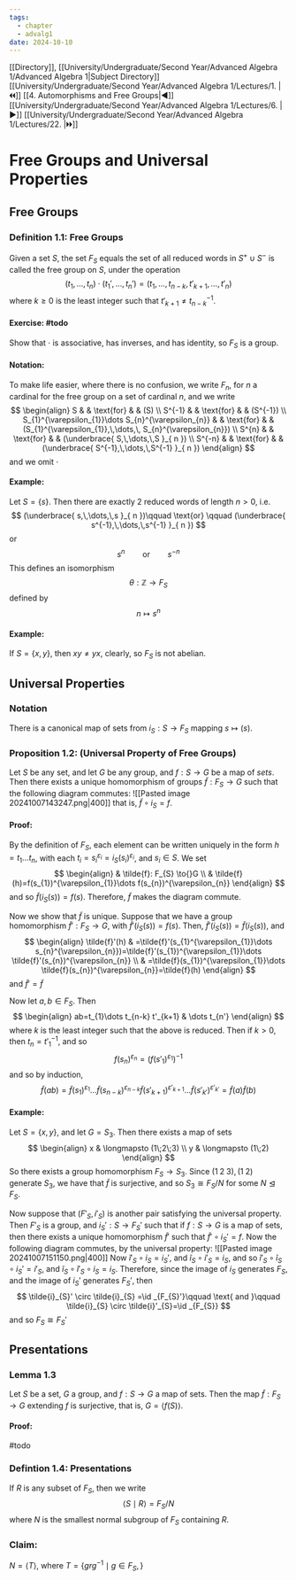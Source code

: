 ```yaml
---
tags:
  - chapter
  - advalg1
date: 2024-10-10
---
```

[[Directory]], [[University/Undergraduate/Second Year/Advanced Algebra 1/Advanced Algebra 1|Subject Directory]]
[[University/Undergraduate/Second Year/Advanced Algebra 1/Lectures/1. |🞀🞀]] [[4. Automorphisms and Free Groups|◀]] [[University/Undergraduate/Second Year/Advanced Algebra 1/Lectures/6. |▶]] [[University/Undergraduate/Second Year/Advanced Algebra 1/Lectures/22. |🞂🞂]]
# Free Groups and Universal Properties
## Free Groups
### Definition 1.1: Free Groups
Given a set ${} S {}$, the set ${} F_{S} {}$ equals the set of all reduced words in ${} S^{+} \cup S^{-} {}$ is called the free group on ${} S$, under the operation 
$$
(t_{1},\,\dots,\,t_{n})\cdot (t_{1}',\,\dots,\,t_{n}')=(t_{1},\,\dots,\,t_{n-k},\, t'_{k+1},\,\dots,\,t'_{n})
$$
where ${} k\geq 0$ is the least integer such that ${} t'_{k+1}\neq t_{n-k}^{-1} {}$.
#### Exercise: #todo 
Show that $\cdot$ is associative, has inverses, and has identity, so $F_{S}$ is a group.
#### Notation:
To make life easier, where there is no confusion, we write ${} F_{n}$, for ${} n {}$ a cardinal for the free group on a set of cardinal $n$, and we write
$$
\begin{align}
S  & &  \text{for}  &   & (S) \\
S^{-1}  & &  \text{for}  &   & (S^{-1}) \\
S_{1}^{\varepsilon_{1}}\dots S_{n}^{\varepsilon_{n}}  & &  \text{for}  &   & (S_{1}^{\varepsilon_{1}},\,\dots,\, S_{n}^{\varepsilon_{n}}) \\
S^{n} &  & \text{for}  &  & (\underbrace{ S,\,\dots,\,S }_{ n }) \\
S^{-n} &  & \text{for}  &  & (\underbrace{ S^{-1},\,\dots,\,S^{-1} }_{ n })
\end{align}
$$
and we omit $\cdot {}$
#### Example:
Let ${} S=\{ s \} {}$. Then there are exactly $2$ reduced words of length $n>0 {}$, i.e.
$$
(\underbrace{ s,\,\dots,\,s }_{ n })\qquad \text{or} \qquad (\underbrace{ s^{-1},\,\dots,\,s^{-1} }_{ n })
$$
or
$$
s^{n} \qquad \text{or} \qquad s^{-n}
$$
This defines an isomorphism
$$
\theta:\mathbb{Z} \to{}F_{S}
$$
defined by
$$
n \mapsto  s^{n}
$$
#### Example:
If ${} S=\{ x,\, y \} {}$, then ${} xy \neq yx {}$, clearly, so ${} F_{S} {}$ is not abelian.
## Universal Properties
### Notation
There is a canonical map of sets from ${} i_{S}:S\to{}F_{S} {}$ mapping ${} s \mapsto (s) {}$.
### Proposition 1.2: (Universal Property of Free Groups)
Let $S$ be any set, and let $G$ be any group, and $f:S\to{}G {}$ be a map of *sets*. Then there exists a unique homomorphism of groups ${} \tilde{f}: F_{S}\to{}G {}$ such that the following diagram commutes:
![[Pasted image 20241007143247.png|400]]
that is, ${} \tilde{f} \circ  i_{S}=f {}$.
#### Proof:
By the definition of $F_{S}$, each element can be written uniquely in the form ${} h=t_{1}\dots t_{n} {}$, with each ${} t_{i}=s_{i}^{\varepsilon_{i}}=i_{S}(s_{i})^{\varepsilon_{i}} {}$, and ${} s_{i} \in S {}$. We set
$$
\begin{align}
 &  \tilde{f}:  F_{S}  \to{}G   \\
 & \tilde{f} (h)=f(s_{1})^{\varepsilon_{1}}\dots f(s_{n})^{\varepsilon_{n}}
 \end{align}
$$
and so ${} \tilde{f}(i_{S}(s))=f(s) {}$. Therefore, ${} \tilde{f} {}$ makes the diagram commute. 

Now we show that ${} \tilde{f} {}$ is unique. Suppose that we have a group homomorphism ${} \tilde{f}':F_{S}\to{}G {}$, with ${} \tilde{f}'(i_{S}(s))=f(s) {}$. Then, ${} \tilde{f}'(i_{S}(s))=\tilde{f}(i_{S}(s)) {}$, and 
$$
\begin{align}
 \tilde{f}'(h) & =\tilde{f}'(s_{1}^{\varepsilon_{1}}\dots s_{n}^{\varepsilon_{n}})=\tilde{f}'(s_{1})^{\varepsilon_{1}}\dots \tilde{f}'(s_{n})^{\varepsilon_{n}}  \\
  & =\tilde{f}(s_{1})^{\varepsilon_{1}}\dots \tilde{f}(s_{n})^{\varepsilon_{n}}=\tilde{f}(h)
 \end{align}
$$
and ${} \tilde{f}'=\tilde{f} {}$

Now let ${} a,\, b \in F_{S} {}$. Then 
$$
\begin{align}
ab=t_{1}\dots t_{n-k} t'_{k+1} & \dots t_{n'}
\end{align}
$$
where $k {}$ is the least integer such that the above is reduced. Then if ${} k>0 {}$, then ${} t_{n}=t'^{-1}_{1} {}$, and so
$$
f(s_{n})^{\varepsilon_{n}}=(f({s'_{1}})^{\varepsilon_{1}})^{-1}
$$
and so by induction, 
$$
\tilde{f}(ab)=\tilde{f}(s_{1})^{\varepsilon_{1}}\dots \tilde{f}(s_{n-k})^{\varepsilon_{n-k}}\tilde{f}(s'_{k+1})^{\varepsilon'_{k+1}}\dots \tilde{f}(s'_{k'})^{\varepsilon'_{k'}}=\tilde{f}(a)\tilde{f}(b)
$$
#### Example:
Let ${} S=\{ x,\, y \} {}$, and let ${} G=S_{3} {}$. Then there exists a map of sets 
$$
\begin{align}
x & \longmapsto (1\;2\;3) \\
y & \longmapsto (1\;2)
\end{align}
$$
So there exists a group homomorphism ${} F_{S}\to{}S_{3} {}$. Since ${} (1\;2\;3),\, (1\;2) {}$ generate ${} S_{3}$, we have that ${} \tilde{f} {}$ is surjective, and so ${} S_{3} \cong F_{S} /N {}$ for some ${} N \trianglelefteq F_{S} {}$.

Now suppose that ${} (F'_{S},\, i'_{S}) {}$ is another pair satisfying the universal property. Then $F'_{S} {}$ is a group, and ${} i_{S}':S\to{}F_{S}' {}$ such that if ${} f:S\to{}G {}$ is a map of sets, then there exists a unique homomorphism ${} \tilde{f}' {}$ such that ${} \tilde{f}' \circ  i_{S}'=f {}$. Now the following diagram commutes, by the universal property:
![[Pasted image 20241007151150.png|400]]
Now ${} \tilde{i}'_{S} \circ i_{S}=i_{S}' {}$, and ${} \tilde{i}_{S} \circ  i'_{S}=i_{S} {}$, and so ${} \tilde{i}'_{S} \circ  \tilde{i}_{S} \circ  i_{S}'=i'_{S} {}$, and ${} \tilde{i}_{S} \circ  \tilde{i}'_{S} \circ  i_{S}=i_{S} {}$. Therefore, since the image of $i_{S}$ generates $F_{S}$, and the image of $i_{S}' {}$ generates $F_{S}' {}$, then 
$$
\tilde{i}_{S}' \circ  \tilde{i}_{S} =\id _{F_{S}'}\qquad \text{ and }\qquad \tilde{i}_{S} \circ \tilde{i}'_{S}=\id _{F_{S}}
$$
and so ${} F_{S}\cong F_{S}' {}$
## Presentations
### Lemma 1.3
Let $S$ be a set, $G$ a group, and ${} f: S\to{}G {}$ a map of sets. Then the map ${} \tilde{f}: F_{S}\to{}G {}$ extending $f$ is surjective, that is, ${} G=\langle f(S) \rangle  {}$. 
#### Proof:
#todo 
### Defintion 1.4: Presentations
If ${} R$ is any subset of ${} F_{S} {}$, then we write 
$$
\langle S \mid R \rangle =F_{S} / N
$$
where $N$ is the smallest normal subgroup of $F_{S}$ containing $R$. 
### Claim:
${} N=\langle T \rangle  {}$, where ${} T=\{ grg^{-1} \mid  g \in F_{S},\,  \} {}$
